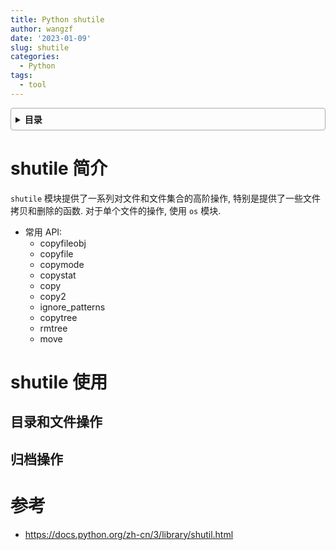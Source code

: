 ```yaml
---
title: Python shutile
author: wangzf
date: '2023-01-09'
slug: shutile
categories:
  - Python
tags:
  - tool
---
```


<style>
details {
    border: 1px solid #aaa;
    border-radius: 4px;
    padding: .5em .5em 0;
}
summary {
    font-weight: bold;
    margin: -.5em -.5em 0;
    padding: .5em;
}
details[open] {
    padding: .5em;
}
details[open] summary {
    border-bottom: 1px solid #aaa;
    margin-bottom: .5em;
}
img {
    pointer-events: none;
}
</style>

<details><summary>目录</summary><p>

- [shutile 简介](#shutile-简介)
- [shutile 使用](#shutile-使用)
  - [目录和文件操作](#目录和文件操作)
  - [归档操作](#归档操作)
- [参考](#参考)
</p></details><p></p>

# shutile 简介

`shutile` 模块提供了一系列对文件和文件集合的高阶操作, 特别是提供了一些文件拷贝和删除的函数. 
对于单个文件的操作, 使用 `os` 模块. 

- 常用 API:
    - copyfileobj
    - copyfile
    - copymode
    - copystat
    - copy
    - copy2
    - ignore_patterns
    - copytree
    - rmtree
    - move

# shutile 使用



## 目录和文件操作



## 归档操作


# 参考

* https://docs.python.org/zh-cn/3/library/shutil.html


